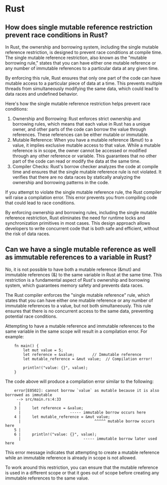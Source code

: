 # Rust #
## How does single mutable reference restriction prevent race conditions in Rust? ##
In Rust, the ownership and borrowing system, including the single mutable reference restriction, is designed to prevent race conditions at compile time. The single mutable reference restriction, also known as the "mutable borrowing rule," states that you can have either one mutable reference or any number of immutable references to a particular data at any given time.

By enforcing this rule, Rust ensures that only one part of the code can have mutable access to a particular piece of data at a time. This prevents multiple threads from simultaneously modifying the same data, which could lead to data races and undefined behavior.

Here's how the single mutable reference restriction helps prevent race conditions:

1. Ownership and Borrowing: Rust enforces strict ownership and borrowing rules, which means that each value in Rust has a unique owner, and other parts of the code can borrow the value through references. These references can be either mutable or immutable.
2. Mutable Reference: When you have a mutable reference (&mut) to a value, it implies exclusive mutable access to that value. While a mutable reference is in scope, the owner cannot be accessed or modified through any other reference or variable. This guarantees that no other part of the code can read or modify the data at the same time.
3. Compiler Checks: Rust's borrow checker analyzes the code at compile time and ensures that the single mutable reference rule is not violated. It verifies that there are no data races by statically analyzing the ownership and borrowing patterns in the code.

If you attempt to violate the single mutable reference rule, the Rust compiler will raise a compilation error. This error prevents you from compiling code that could lead to race conditions.

By enforcing ownership and borrowing rules, including the single mutable reference restriction, Rust eliminates the need for runtime locks and synchronization primitives in most cases. This design approach allows developers to write concurrent code that is both safe and efficient, without the risk of data races.

## Can we have a single mutable reference as well as immutable references to a variable in Rust? ##
No, it is not possible to have both a mutable reference (&mut) and immutable references (&) to the same variable in Rust at the same time. This restriction is a fundamental aspect of Rust's ownership and borrowing system, which guarantees memory safety and prevents data races.

The Rust compiler enforces the "single mutable reference" rule, which states that you can have either one mutable reference or any number of immutable references to a value, but not both simultaneously. This rule ensures that there is no concurrent access to the same data, preventing potential race conditions.

Attempting to have a mutable reference and immutable references to the same variable in the same scope will result in a compilation error. For example:

		fn main() {
			let mut value = 5;
			let reference = &value;        // Immutable reference
			let mutable_reference = &mut value;  // Compilation error!
			
			println!("value: {}", value);
		}

The code above will produce a compilation error similar to the following:

		error[E0502]: cannot borrow `value` as mutable because it is also borrowed as immutable
		 --> src/main.rs:4:33
		  |
		3 |     let reference = &value;
		  |                      ----- immutable borrow occurs here
		4 |     let mutable_reference = &mut value;
		  |                                 ^^^^^ mutable borrow occurs here
		5 |     
		6 |     println!("value: {}", value);
		  |                            ----- immutable borrow later used here

This error message indicates that attempting to create a mutable reference while an immutable reference is already in scope is not allowed.

To work around this restriction, you can ensure that the mutable reference is used in a different scope or that it goes out of scope before creating any immutable references to the same value.